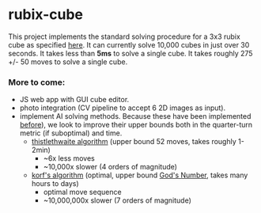 # rubix-cube

This project implements the standard solving procedure for a 3x3 rubix cube as specified [here](https://www.rubiks.com/media/guides/RBL_solve_guide_CUBE_US_5.375x8.375in_AW_27Feb2020_VISUAL.pdf).
It can currently solve 10,000 cubes in just over 30 seconds. It takes less than **5ms** to solve a single cube. It takes roughly 275 +/- 50 moves  to solve a single cube.



### More to come:
- JS web app with GUI cube editor.
- photo integration (CV pipeline to accept 6 2D images as input).
- implement AI solving methods. Because these have been implemented [before](https://github.com/benbotto/rubiks-cube-cracker)), we look to improve their upper bounds both in the quarter-turn metric (if suboptimal) and time.
  - [thistlethwaite algorithm](https://www.jaapsch.net/puzzles/thistle.htm) (upper bound 52  moves, takes roughly 1-2min)
    - ~6x less moves 
    - ~10,000x slower (4 orders of magnitude)
  - [korf's algorithm](https://www.cs.princeton.edu/courses/archive/fall06/cos402/papers/korfrubik.pdf) (optimal, upper bound [God's Number](https://www.cube20.org/qtm/), takes many hours to days)
    - optimal move sequence
    - ~10,000,000x slower (7 orders of magnitude)

